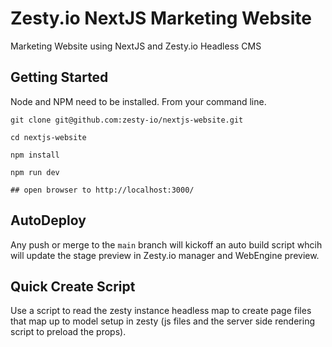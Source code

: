 # Zesty.io NextJS Marketing Website
Marketing Website using NextJS and Zesty.io Headless CMS


## Getting Started

Node and NPM need to be installed. From your command line.

```
git clone git@github.com:zesty-io/nextjs-website.git

cd nextjs-website

npm install

npm run dev

## open browser to http://localhost:3000/

```

## AutoDeploy

Any push or merge to the `main` branch will kickoff an auto build script whcih will update the stage preview in Zesty.io manager and WebEngine preview. 

## Quick Create Script

Use a script to read the zesty instance headless map to create page files that map up to model setup in zesty (js files and the server side rendering script to preload the props).